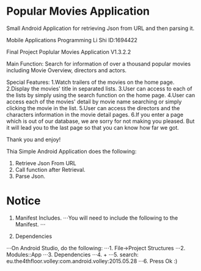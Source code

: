 # Popular Movies Application
Small Android Application for retrieving Json from URL and then parsing it.

Mobile Applications Programming
Li Shi
ID:1694422

Final Project
Poplular Movies Application V1.3.2.2 

Main Function:
Search for information of over a thousand popular movies including Movie Overview, directors and actors.

Special Features:
1.Watch trailers of the movies on the home page.
2.Display the movies' title in separated lists.
3.User can access to each of the lists by simply using the search function on the home page.
4.User can access each of the movies' detail by movie name searching or simply clicking the movie in the list.
5.User can access the directors and the characters information in the movie detail pages.
6.If you enter a page which is out of our database, we are sorry for not making you pleased. But it will
  lead you to the last page so that you can know how far we got.

Thank you and enjoy!

Thia Simple Android Application does the following:
1. Retrieve Json From URL
2. Call function after Retrieval.
3. Parse Json.

# Notice

1. Manifest Includes.
⋅⋅⋅You will need to include the following to the Manifest.
⋅⋅⋅<uses-permission android:name="android.permission.INTERNET" />
  
2. Dependencies

⋅⋅⋅On Android Studio, do the following:
⋅⋅⋅1. File->Project Structures
⋅⋅⋅2. Modules::App
⋅⋅⋅3. Dependencies
⋅⋅⋅4. +
⋅⋅⋅5. search: eu.the4thfloor.volley:com.android.volley:2015.05.28
⋅⋅⋅6. Press Ok :)
